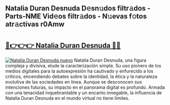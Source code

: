 ## Natalia Duran Desnuda D𝚎sn𝚞dos filtr𝚊dos - Parts-NME Vid𝚎os filtr𝚊dos - N𝚞evas f𝚘tos atr𝚊ctivas r0Amw

# <h2><a href="http://mb71u2e.tromn.icu/?c=Natalia+Duran+Desnuda">🔗👉👉👉 Natalia Duran Desnuda 🔗🔗</a></h2>

[![Natalia Duran Desnuda nuevo](https://i.imgur.com/pEAQMta.gif)](http://mb71u2e.tromn.icu/?c=Natalia+Duran+Desnuda)
Natalia Duran Desnuda, una figura compleja y divisiva, elude la caracterización simple. Su uso pionero de los medios digitales para la autoexpresión ha cautivado y enfurecido a los críticos, encendiendo debates sobre la identidad, la ética y la naturaleza evolutiva de las sociedades en línea. Aunque se desconocen sus intenciones futuras, su impacto en el panorama digital es profundo. Armada con una tenacidad inquebrantable y un encanto innegable, la influencia de Natalia Duran Desnuda en el mundo virtual no tiene límites.
